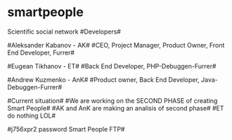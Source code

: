 # smartpeople
Scientific social network
#Developers#

#Aleksander Kabanov - AK#
#CEO, Project Manager, Product Owner, Front End Developer, Furrer#

#Eugean Tikhanov - ET#
#Back End Developer, PHP-Debuggen-Furrer#

#Andrew Kuzmenko - AnK#
#Product owner, Back End Developer, Java-Debuggen-Furrer#

#Current situation#
#We are working on the SECOND PHASE of creating Smart People#
#AK and AnK are making an analisis of second phase#
#ET do nothing LOL#

#j756xpr2 password Smart People FTP#